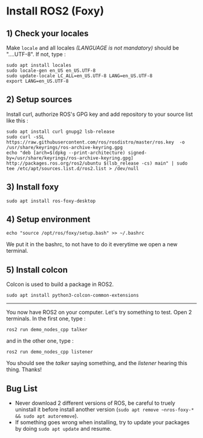 # Install ROS2 (Foxy)

## 1) Check your locales
Make ```locale``` and all locales *(LANGUAGE is not mandatory)* should be "....UTF-8".
If not, type :
```
sudo apt install locales
sudo locale-gen en_US en_US.UTF-8
sudo update-locale LC_ALL=en_US.UTF-8 LANG=en_US.UTF-8
export LANG=en_US.UTF-8
```

## 2) Setup sources
Install curl, authorize ROS's GPG key and add repository to your source list like this :
```
sudo apt install curl gnupg2 lsb-release
sudo curl -sSL https://raw.githubusercontent.com/ros/rosdistro/master/ros.key  -o /usr/share/keyrings/ros-archive-keyring.gpg
echo "deb [arch=$(dpkg --print-architecture) signed-by=/usr/share/keyrings/ros-archive-keyring.gpg] http://packages.ros.org/ros2/ubuntu $(lsb_release -cs) main" | sudo tee /etc/apt/sources.list.d/ros2.list > /dev/null
```

## 3) Install foxy
```
sudo apt install ros-foxy-desktop
```

## 4) Setup environment

```
echo "source /opt/ros/foxy/setup.bash" >> ~/.bashrc
```

We put it in the bashrc, to not have to do it everytime we open a new terminal.

## 5) Install colcon

Colcon is used to build a package in ROS2.

```
sudo apt install python3-colcon-common-extensions
```
--------------------
You now have ROS2 on your computer. Let's try something to test.
Open 2 terminals. In the first one, type :
```
ros2 run demo_nodes_cpp talker
```
and in the other one, type :
```
ros2 run demo_nodes_cpp listener
```
You should see the _talker_ saying something, and the _listener_ hearing this thing. Thanks!

## Bug List

* Never download 2 different versions of ROS, be careful to truely uninstall it before install another version (```sudo apt remove ~nros-foxy-* && sudo apt autoremove```).
* If something goes wrong when installing, try to update your packages by doing ```sudo apt update``` and resume.
